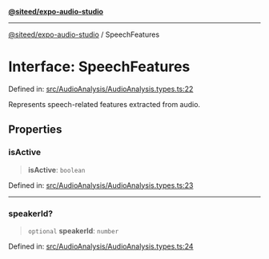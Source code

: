 [**@siteed/expo-audio-studio**](../README.md)

***

[@siteed/expo-audio-studio](../README.md) / SpeechFeatures

# Interface: SpeechFeatures

Defined in: [src/AudioAnalysis/AudioAnalysis.types.ts:22](https://github.com/deeeed/expo-audio-stream/blob/8a303b4d96988b97604123d74daaa406d9ec517c/packages/expo-audio-studio/src/AudioAnalysis/AudioAnalysis.types.ts#L22)

Represents speech-related features extracted from audio.

## Properties

### isActive

> **isActive**: `boolean`

Defined in: [src/AudioAnalysis/AudioAnalysis.types.ts:23](https://github.com/deeeed/expo-audio-stream/blob/8a303b4d96988b97604123d74daaa406d9ec517c/packages/expo-audio-studio/src/AudioAnalysis/AudioAnalysis.types.ts#L23)

***

### speakerId?

> `optional` **speakerId**: `number`

Defined in: [src/AudioAnalysis/AudioAnalysis.types.ts:24](https://github.com/deeeed/expo-audio-stream/blob/8a303b4d96988b97604123d74daaa406d9ec517c/packages/expo-audio-studio/src/AudioAnalysis/AudioAnalysis.types.ts#L24)
